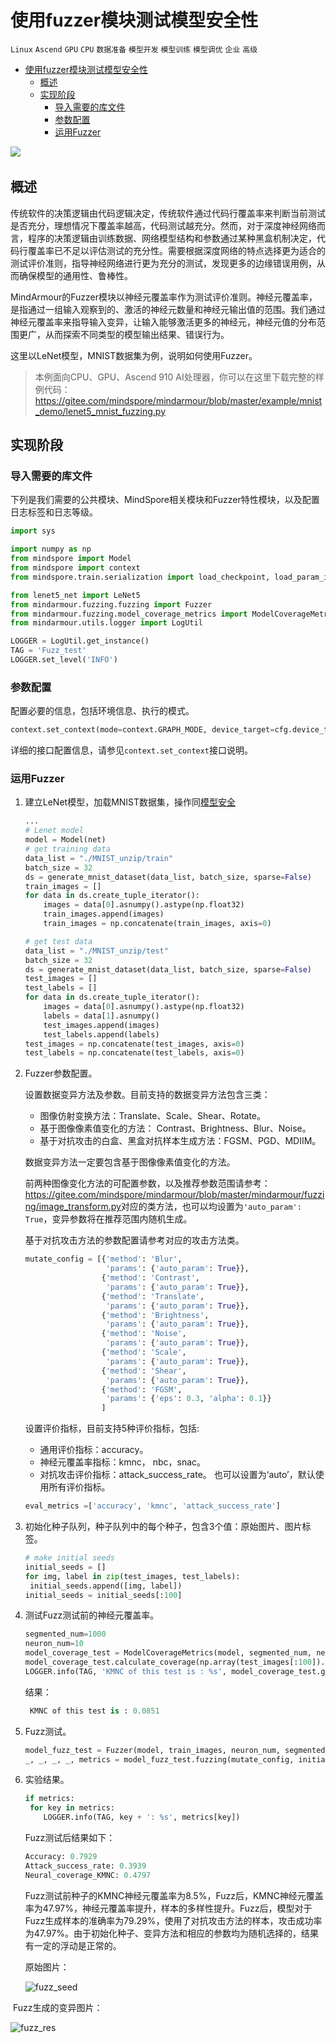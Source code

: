 # 使用fuzzer模块测试模型安全性

`Linux` `Ascend` `GPU` `CPU` `数据准备` `模型开发` `模型训练` `模型调优` `企业` `高级`

<!-- TOC -->

- [使用fuzzer模块测试模型安全性](#使用fuzzer模块测试模型安全性)
    - [概述](#概述)
    - [实现阶段](#实现阶段)
        - [导入需要的库文件](#导入需要的库文件)
        - [参数配置](#参数配置)
        - [运用Fuzzer](#运用fuzzer)

<!-- /TOC -->
<a href="https://gitee.com/mindspore/docs/blob/r1.0/tutorials/training/source_zh_cn/advanced_use/test_model_security_fuzzing.md" target="_blank"><img src="../_static/logo_source.png"></a>&nbsp;&nbsp;

## 概述

传统软件的决策逻辑由代码逻辑决定，传统软件通过代码行覆盖率来判断当前测试是否充分，理想情况下覆盖率越高，代码测试越充分。然而，对于深度神经网络而言，程序的决策逻辑由训练数据、网络模型结构和参数通过某种黑盒机制决定，代码行覆盖率已不足以评估测试的充分性。需要根据深度网络的特点选择更为适合的测试评价准则，指导神经网络进行更为充分的测试，发现更多的边缘错误用例，从而确保模型的通用性、鲁棒性。

MindArmour的Fuzzer模块以神经元覆盖率作为测试评价准则。神经元覆盖率，是指通过一组输入观察到的、激活的神经元数量和神经元输出值的范围。我们通过神经元覆盖率来指导输入变异，让输入能够激活更多的神经元，神经元值的分布范围更广，从而探索不同类型的模型输出结果、错误行为。

这里以LeNet模型，MNIST数据集为例，说明如何使用Fuzzer。

> 本例面向CPU、GPU、Ascend 910 AI处理器，你可以在这里下载完整的样例代码：<https://gitee.com/mindspore/mindarmour/blob/master/example/mnist_demo/lenet5_mnist_fuzzing.py>

## 实现阶段

### 导入需要的库文件

下列是我们需要的公共模块、MindSpore相关模块和Fuzzer特性模块，以及配置日志标签和日志等级。

```python
import sys

import numpy as np
from mindspore import Model
from mindspore import context
from mindspore.train.serialization import load_checkpoint, load_param_into_net

from lenet5_net import LeNet5
from mindarmour.fuzzing.fuzzing import Fuzzer
from mindarmour.fuzzing.model_coverage_metrics import ModelCoverageMetrics
from mindarmour.utils.logger import LogUtil

LOGGER = LogUtil.get_instance()
TAG = 'Fuzz_test'
LOGGER.set_level('INFO')
```

### 参数配置

配置必要的信息，包括环境信息、执行的模式。

```python
context.set_context(mode=context.GRAPH_MODE, device_target=cfg.device_target)
```

详细的接口配置信息，请参见`context.set_context`接口说明。

### 运用Fuzzer

1. 建立LeNet模型，加载MNIST数据集，操作同[模型安全](<https://www.mindspore.cn/tutorial/training/zh-CN/r1.0/advanced_use/model_security.html>)

   ```python
   ...
   # Lenet model
   model = Model(net)
   # get training data
   data_list = "./MNIST_unzip/train"
   batch_size = 32
   ds = generate_mnist_dataset(data_list, batch_size, sparse=False)
   train_images = []
   for data in ds.create_tuple_iterator():
       images = data[0].asnumpy().astype(np.float32)
       train_images.append(images)
       train_images = np.concatenate(train_images, axis=0)
   
   # get test data
   data_list = "./MNIST_unzip/test"
   batch_size = 32
   ds = generate_mnist_dataset(data_list, batch_size, sparse=False)
   test_images = []
   test_labels = []
   for data in ds.create_tuple_iterator():
       images = data[0].asnumpy().astype(np.float32)
       labels = data[1].asnumpy()
       test_images.append(images)
       test_labels.append(labels)
   test_images = np.concatenate(test_images, axis=0)
   test_labels = np.concatenate(test_labels, axis=0)
   ```

2. Fuzzer参数配置。

   设置数据变异方法及参数。目前支持的数据变异方法包含三类：

   - 图像仿射变换方法：Translate、Scale、Shear、Rotate。
   - 基于图像像素值变化的方法： Contrast、Brightness、Blur、Noise。
   - 基于对抗攻击的白盒、黑盒对抗样本生成方法：FGSM、PGD、MDIIM。

   数据变异方法一定要包含基于图像像素值变化的方法。

   前两种图像变化方法的可配置参数，以及推荐参数范围请参考：<https://gitee.com/mindspore/mindarmour/blob/master/mindarmour/fuzzing/image_transform.py>对应的类方法，也可以均设置为`'auto_param': True`，变异参数将在推荐范围内随机生成。

   基于对抗攻击方法的参数配置请参考对应的攻击方法类。

   ```python
   mutate_config = [{'method': 'Blur',
                     'params': {'auto_param': True}},
                    {'method': 'Contrast',
                     'params': {'auto_param': True}},
                    {'method': 'Translate',
                     'params': {'auto_param': True}},
                    {'method': 'Brightness',
                     'params': {'auto_param': True}},
                    {'method': 'Noise',
                     'params': {'auto_param': True}},
                    {'method': 'Scale',
                     'params': {'auto_param': True}},
                    {'method': 'Shear',
                     'params': {'auto_param': True}},
                    {'method': 'FGSM',
                     'params': {'eps': 0.3, 'alpha': 0.1}}
                    ]
   ```

   设置评价指标，目前支持5种评价指标，包括:
   - 通用评价指标：accuracy。
   - 神经元覆盖率指标：kmnc， nbc，snac。
   - 对抗攻击评价指标：attack_success_rate。
   也可以设置为‘auto’，默认使用所有评价指标。

   ```python
   eval_metrics =['accuracy', 'kmnc', 'attack_success_rate']
   ```

3. 初始化种子队列，种子队列中的每个种子，包含3个值：原始图片、图片标签。

   ```python
   # make initial seeds
   initial_seeds = []
   for img, label in zip(test_images, test_labels):
   	initial_seeds.append([img, label])
   initial_seeds = initial_seeds[:100]
   ```

4. 测试Fuzz测试前的神经元覆盖率。

   ```python
   segmented_num=1000
   neuron_num=10
   model_coverage_test = ModelCoverageMetrics(model, segmented_num, neuron_num, train_images)
   model_coverage_test.calculate_coverage(np.array(test_images[:100]).astype(np.float32))
   LOGGER.info(TAG, 'KMNC of this test is : %s', model_coverage_test.get_kmnc())
   ```

   结果：

   ```python
    KMNC of this test is : 0.0851
   ```

5. Fuzz测试。

   ```python
   model_fuzz_test = Fuzzer(model, train_images, neuron_num, segmented_num)
   _, _, _, _, metrics = model_fuzz_test.fuzzing(mutate_config, initial_seeds, eval_metrics=eval_metrics)
   ```

6. 实验结果。

   ```python
   if metrics:
   	for key in metrics:
       LOGGER.info(TAG, key + ': %s', metrics[key])
   ```

   Fuzz测试后结果如下：

   ```python
   Accuracy: 0.7929
   Attack_success_rate: 0.3939
   Neural_coverage_KMNC: 0.4797
   ```

   Fuzz测试前种子的KMNC神经元覆盖率为8.5%，Fuzz后，KMNC神经元覆盖率为47.97%，神经元覆盖率提升，样本的多样性提升。Fuzz后，模型对于Fuzz生成样本的准确率为79.29%，使用了对抗攻击方法的样本，攻击成功率为47.97%。由于初始化种子、变异方法和相应的参数均为随机选择的，结果有一定的浮动是正常的。

   原始图片：

   ![fuzz_seed](./images/fuzz_seed.png)

​   Fuzz生成的变异图片：

   ![fuzz_res](./images/fuzz_res.png)